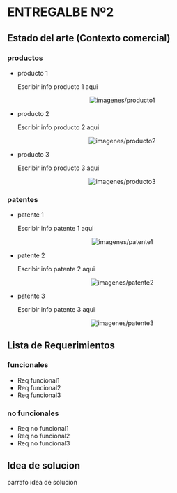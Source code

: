 <h1> ENTREGALBE Nº2</h1>

<h2> Estado del arte (Contexto comercial)</h2>
  <h3> productos </h3>
    <ul>
      <li>producto 1</li>
        <p style="text-align: justify">Escribir info producto 1 aqui</p>
        <p align="center"><img src="producto1.png" alt="imagenes/producto1" style"width: 200px"></a></p>
      <li>producto 2</li>
        <p style="text-align: justify">Escribir info producto 2 aqui</p>
        <p align="center"><img src="producto1.png" alt="imagenes/producto2" style"width: 200px"></a></p>
      <li>producto 3</li>
        <p style="text-align: justify">Escribir info producto 3 aqui</p>
        <p align="center"><img src="producto1.png" alt="imagenes/producto3" style"width: 200px"></a></p>
    </ul>
  <h3> patentes </h3>
    <ul>
      <li>patente 1</li>
        <p style="text-align: justify">Escribir info patente 1 aqui</p>
        <p align="center"><img src="patente1.png" alt="imagenes/patente1" style"width: 200px"></a></p>
      <li>patente 2</li>
        <p style="text-align: justify">Escribir info patente 2 aqui</p>
        <p align="center"><img src="patente2.png" alt="imagenes/patente2" style"width: 200px"></a></p>
      <li>patente 3</li>
        <p style="text-align: justify">Escribir info patente 3 aqui</p>
        <p align="center"><img src="patente3.png" alt="imagenes/patente3" style"width: 200px"></a></p>
    </ul>
  <h2> Lista de Requerimientos</h2>
    <h3>funcionales</h3>
      <ul>
        <li> Req funcional1</li>
        <li> Req funcional2</li>
        <li> Req funcional3</li>
      </ul>
    <h3>no funcionales</h3>
      <ul>
        <li> Req no funcional1</li>
        <li> Req no funcional2</li>
        <li> Req no funcional3</li>
      </ul>
  <h2>Idea de solucion</h2>
    <p style="text-align: justify">parrafo idea de solucion</p>
    
